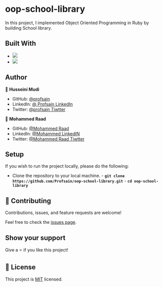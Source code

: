 # oop-school-library

In this project, I implemented Object Oriented Programming in Ruby by building School library.

## Built With

- ![](https://img.shields.io/badge/Github-blueviolet)
- ![](https://img.shields.io/badge/Ruby-red)

## Author

👤 **Husseini Mudi**

- GitHub: [@profsain](https://github.com/Profsain)
- LinkedIn: [@ Profsain LinkedIn](https://www.linkedin.com/in/profsain)
- Twitter: [@profsain Tiwtter](https://twitter.com/profsain)

👤 **Mohammed Raad**

- GitHub: [@Mohammed Raad](https://github.com/MoRaad97)
- LinkedIn: [@Mohammed LinkedIN](https://www.linkedin.com/in/mohammed-raad/)
- Twitter: [@Mohammed Raad Tiwtter](https://twitter.com/MohammedRaadz)

## Setup

If you wish to run the project locally, please do the following:

- Clone the repository to your local machine. - **`git clone https://github.com/Profsain/oop-school-library.git`** - **`cd oop-school-library`**

## 🤝 Contributing

Contributions, issues, and feature requests are welcome!

Feel free to check the [issues page](https://github.com/Profsain/oop-school-library/issues).

## Show your support

Give a ⭐️ if you like this project!

## 📝 License

This project is [MIT](./MIT.md) licensed.

